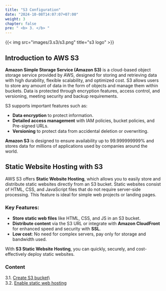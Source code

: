 ```yaml
---
title: "S3 Configuration"
date: "2024-10-08T14:07:07+07:00"
weight: 3
chapter: false
pre: " <b> 3. </b> "
---
```


{{< img src="images/3.s3/s3.png" title="s3 logo" >}}

## Introduction to AWS S3

**Amazon Simple Storage Service (Amazon S3)** is a cloud-based object storage service provided by AWS, designed for storing and retrieving data with high durability, flexible scalability, and optimized cost. S3 allows users to store any amount of data in the form of objects and manage them within buckets. Data is protected through encryption features, access control, and versioning, meeting security and backup requirements.

S3 supports important features such as:

- **Data encryption** to protect information.
- **Detailed access management** with IAM policies, bucket policies, and Pre-signed URLs.
- **Versioning** to protect data from accidental deletion or overwriting.

**Amazon S3** is designed to ensure availability up to 99.999999999% and stores data for millions of applications used by companies around the world.

## Static Website Hosting with S3

AWS S3 offers **Static Website Hosting**, which allows you to easily store and distribute static websites directly from an S3 bucket. Static websites consist of HTML, CSS, and JavaScript files that do not require server-side processing. This feature is ideal for simple web projects or landing pages.

### Key Features:

- **Store static web files** like HTML, CSS, and JS in an S3 bucket.
- **Distribute content** via the S3 URL or integrate with **Amazon CloudFront** for enhanced speed and security with **SSL**.
- **Low cost**: No need for complex servers, pay only for storage and bandwidth used.

With **S3 Static Website Hosting**, you can quickly, securely, and cost-effectively deploy static websites.

### Content

3.1. [Create S3 bucket](3.1-create-bucket/)\  
3.2. [Enable static web hosting](3.2-config-static-web/)
